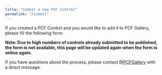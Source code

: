 ```yaml
---
title: "Submit a new PCF Control"
permalink: "/submit"
---
```

If you created a PCF Control and you would like to add it to PCF Gallery, please fill the following form:

**Note: Due to high numbers of controls already submitted to be published, the form is not available, this page will be updated again when the form is online again.**

If you have questions about the process, please contact <a target="_blank" href="https://www.twitter.com/pcfgallery">@PCFGallery</a> with a direct message.
